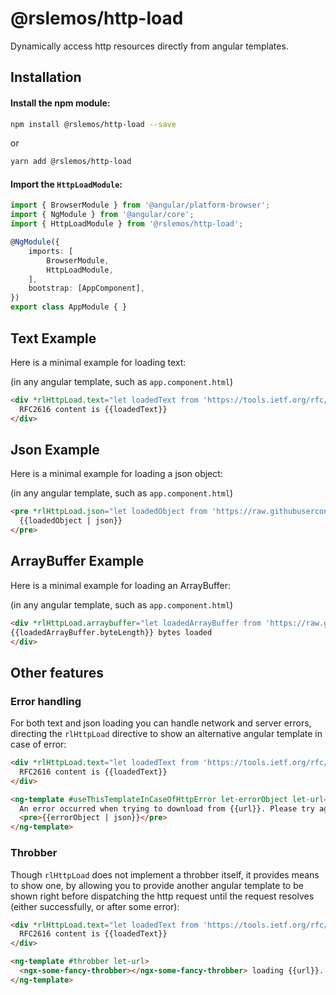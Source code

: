 # @rslemos/http-load

Dynamically access http resources directly from angular templates.

## Installation

#### Install the npm module:

```sh
npm install @rslemos/http-load --save
```

or

```sh
yarn add @rslemos/http-load
```

#### Import the `HttpLoadModule`:

```ts
import { BrowserModule } from '@angular/platform-browser';
import { NgModule } from '@angular/core';
import { HttpLoadModule } from '@rslemos/http-load';

@NgModule({
    imports: [
        BrowserModule,
        HttpLoadModule,
    ],
    bootstrap: [AppComponent],
})
export class AppModule { }
```

## Text Example

Here is a minimal example for loading text:

(in any angular template, such as `app.component.html`)
```html
<div *rlHttpLoad.text="let loadedText from 'https://tools.ietf.org/rfc/rfc2616.txt'">
  RFC2616 content is {{loadedText}}
</div>
```


## Json Example

Here is a minimal example for loading a json object:

(in any angular template, such as `app.component.html`)
```html
<pre *rlHttpLoad.json="let loadedObject from 'https://raw.githubusercontent.com/rslemos/http-load/master/package.json'">
  {{loadedObject | json}}
</pre>
```

## ArrayBuffer Example

Here is a minimal example for loading an ArrayBuffer:

(in any angular template, such as `app.component.html`)
```html
<div *rlHttpLoad.arraybuffer="let loadedArrayBuffer from 'https://raw.githubusercontent.com/rslemos/http-load/master/projects/demo-app/src/assets/sample.bin'">
{{loadedArrayBuffer.byteLength}} bytes loaded
</div>
```

## Other features

### Error handling

For both text and json loading you can handle network and server errors, directing the `rlHttpLoad` directive to show an alternative angular template in case of error:

```html
<div *rlHttpLoad.text="let loadedText from 'https://tools.ietf.org/rfc/rfc2616.txt'; onError: useThisTemplateInCaseOfHttpError">
  RFC2616 content is {{loadedText}}
</div>

<ng-template #useThisTemplateInCaseOfHttpError let-errorObject let-url="rlHttpLoadFrom">
  An error occurred when trying to download from {{url}}. Please try again later.
  <pre>{{errorObject | json}}</pre>
</ng-template>
```

### Throbber

Though `rlHttpLoad` does not implement a throbber itself, it provides means to show one, by allowing you to provide another angular template to be shown right before dispatching the http request until the request resolves (either successfully, or after some error):


```html
<div *rlHttpLoad.text="let loadedText from 'https://tools.ietf.org/rfc/rfc2616.txt'; loading: throbber">
  RFC2616 content is {{loadedText}}
</div>

<ng-template #throbber let-url>
  <ngx-some-fancy-throbber></ngx-some-fancy-throbber> loading {{url}}...
</ng-template>
```
